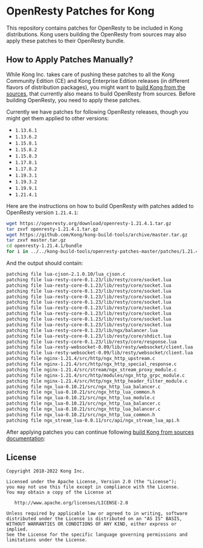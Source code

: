 # OpenResty Patches for Kong

This repository contains patches for OpenResty to be included in Kong
distributions. Kong users building the OpenResty from sources may also
apply these patches to their OpenResty bundle.

## How to Apply Patches Manually?

While Kong Inc. takes care of pushing these patches to all the Kong
Community Edition (CE) and Kong Enterprise Edition releases (in
different flavors of distribution packages), you might want to [build
Kong from the sources](https://getkong.org/install/source/), that currently
also means to build OpenResty from sources. Before building OpenResty,
you need to apply these patches.

Currently we have patches for following OpenResty releases, though you might
get them applied to other versions:

* `1.13.6.1`
* `1.13.6.2`
* `1.15.8.1`
* `1.15.8.2`
* `1.15.8.3`
* `1.17.8.1`
* `1.17.8.2`
* `1.19.3.1`
* `1.19.3.2`
* `1.19.9.1`
* `1.21.4.1`

Here are the instructions on how to build OpenResty with patches added to
OpenResty version `1.21.4.1`:
```bash
wget https://openresty.org/download/openresty-1.21.4.1.tar.gz
tar zxvf openresty-1.21.4.1.tar.gz
wget https://github.com/Kong/kong-build-tools/archive/master.tar.gz
tar zxvf master.tar.gz
cd openresty-1.21.4.1/bundle
for i in ../../kong-build-tools/openresty-patches-master/patches/1.21.4.1/*.patch; do patch -p1 < $i; done
```
And the output should contain:

```bash
patching file lua-cjson-2.1.0.10/lua_cjson.c
patching file lua-resty-core-0.1.23/lib/resty/core/socket.lua
patching file lua-resty-core-0.1.23/lib/resty/core/socket.lua
patching file lua-resty-core-0.1.23/lib/resty/core/socket.lua
patching file lua-resty-core-0.1.23/lib/resty/core/socket.lua
patching file lua-resty-core-0.1.23/lib/resty/core/socket.lua
patching file lua-resty-core-0.1.23/lib/resty/core/socket.lua
patching file lua-resty-core-0.1.23/lib/resty/core/socket.lua
patching file lua-resty-core-0.1.23/lib/resty/core/socket.lua
patching file lua-resty-core-0.1.23/lib/resty/core/socket.lua
patching file lua-resty-core-0.1.23/lib/ngx/balancer.lua
patching file lua-resty-core-0.1.23/lib/resty/core/shdict.lua
patching file lua-resty-core-0.1.23/lib/resty/core/response.lua
patching file lua-resty-websocket-0.09/lib/resty/websocket/client.lua
patching file lua-resty-websocket-0.09/lib/resty/websocket/client.lua
patching file nginx-1.21.4/src/http/ngx_http_upstream.c
patching file nginx-1.21.4/src/http/ngx_http_special_response.c
patching file nginx-1.21.4/src/stream/ngx_stream_proxy_module.c
patching file nginx-1.21.4/src/http/modules/ngx_http_grpc_module.c
patching file nginx-1.21.4/src/http/ngx_http_header_filter_module.c
patching file ngx_lua-0.10.21/src/ngx_http_lua_balancer.c
patching file ngx_lua-0.10.21/src/ngx_http_lua_common.h
patching file ngx_lua-0.10.21/src/ngx_http_lua_module.c
patching file ngx_lua-0.10.21/src/ngx_http_lua_balancer.c
patching file ngx_lua-0.10.21/src/ngx_http_lua_balancer.c
patching file ngx_lua-0.10.21/src/ngx_http_lua_common.h
patching file ngx_stream_lua-0.0.11/src/api/ngx_stream_lua_api.h
```

After applying patches you can continue following [build Kong from sources documentation](https://getkong.org/install/source/):


## License

```
Copyright 2018-2022 Kong Inc.

Licensed under the Apache License, Version 2.0 (the "License");
you may not use this file except in compliance with the License.
You may obtain a copy of the License at

   http://www.apache.org/licenses/LICENSE-2.0

Unless required by applicable law or agreed to in writing, software
distributed under the License is distributed on an "AS IS" BASIS,
WITHOUT WARRANTIES OR CONDITIONS OF ANY KIND, either express or implied.
See the License for the specific language governing permissions and
limitations under the License.
```
